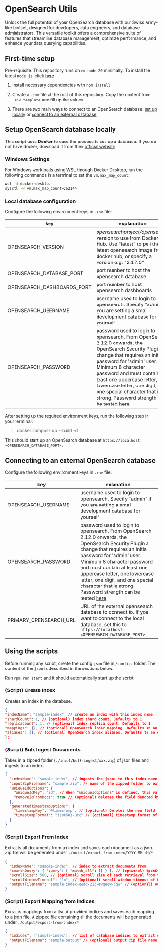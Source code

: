# OpenSearch Utils

Unlock the full potential of your OpenSearch database with our Swiss Army-like toolset, designed for developers, data engineers, and database administrators. This versatile toolkit offers a comprehensive suite of features that streamline database management, optimize performance, and enhance your data querying capabilities.

## First-time setup

Pre-requisite: This repository runs on `>= node 20` minimally. To install the latest `node.js`, click [here](https://nodejs.org/en/download/prebuilt-installer)

1. Install necessary dependencies with `npm install`

2. Create a `.env` file at the root of this repository. Copy the content from `.env.template` and fill up the values

3. There are two main ways to connect to an OpenSearch database: [set up locally](#setup-opensearch-database-locally) or [connect to an external database](#connecting-to-an-external-opensearch-database)

## Setup OpenSearch database locally

This script uses **Docker** to ease the process to set-up a database. If you do not have docker, download it from their [official website](https://www.docker.com/products/docker-desktop/)

### Windows Settings

For Windows workloads using WSL through Docker Desktop, run the following commands in a terminal to set the `vm.max_map_count`:

```bash
wsl -d docker-desktop
sysctl -w vm.max_map_count=262144
```

### Local database configuration

Configure the following environment keys in `.env` file:

<!-- prettier-ignore -->
| key| explanation |
| --- | --- |
| OPENSEARCH_VERSION | _opensearchproject/opensearch_ version to use from Docker Hub. Use "latest" to pull the latest opensearch image from docker hub, or specify a version e.g. "2.17.0" |
| OPENSEARCH_DATABASE_PORT   | port number to host the opensearch database |
| OPENSEARCH_DASHBOARDS_PORT | port number to host opensearch dashboards |
| OPENSEARCH_USERNAME | username used to login to opensearch. Specify "admin" if you are setting a small development database for yourself |
| OPENSEARCH_PASSWORD | password used to login to opensearch. From OpenSearch 2.12.0 onwards, the OpenSearch Security Plugin a change that requires an initial password for 'admin' user. Minimum 8 character password and must contain at least one uppercase letter, one lowercase letter, one digit, and one special character that is strong. Password strength can be tested [here](https://lowe.github.io/tryzxcvbn) |

After setting up the required environment keys, run the following step in your terminal:

> docker compose up --build -d

This should start up an OpenSearch database at `https://localhost:<OPENSEARCH_DATABASE_PORT>`.

## Connecting to an external OpenSearch database

Configure the following environment keys in `.env` file:

<!-- prettier-ignore -->
| key | exlanation  |
| --- | --- |
| OPENSEARCH_USERNAME | username used to login to opensearch. Specify "admin" if you are setting a small development database for yourself |
| OPENSEARCH_PASSWORD | password used to login to opensearch. From OpenSearch 2.12.0 onwards, the OpenSearch Security Plugin a change that requires an initial password for 'admin' user. Minimum 8 character password and must contain at least one uppercase letter, one lowercase letter, one digit, and one special character that is strong. Password strength can be tested [here](https://lowe.github.io/tryzxcvbn) |
| PRIMARY_OPENSEARCH_URL | URL of the external opensearch database to connect to. If you want to connect to the local database, set this to `https://localhost:<OPENSEARCH_DATABASE_PORT>` |

## Using the scripts

Before running any script, create the config `json` file in `/configs` folder. The content of the `json` is described in the sections below.

Run `npm run start` and it should automatically start up the script

### (Script) Create Index

Creates an index in the database.

```json
{
"indexName": "sample-index", // create an index with this index name
"shardCount": 1, // (optional) index shard count. Defaults to 1
"replicaCount": 1, // (optional) index replica count. Defaults to 1
"mappings": {}, // (optional) OpenSearch index mapping. Defaults an an empty object (dynamic mapping)
"aliases": {}, // (optional) OpenSearch index aliases. Defaults to an empty object (no alias)
};
```

### (Script) Bulk Ingest Documents

Takes in a zipped folder (`./input/bulk-ingest/xxx.zip`) of json files and ingests to an index.

```json
{
  "indexName": "sample-index", // ingests the jsons to this index name
  "inputZipFilename": "sample.zip", // name of the zipped folder to extract json files from. stored in /input/bulk-ingest/*
  "uniqueIdOptions": {
    "uniqueIdKey": "id", // When "uniqueIdOptions" is defined, this value must be provided. Denotes the primary key field of the document and set that field value to _id in OpenSearch.
    "removeIdFromDocs": true // (optional) deletes the field denoted by "uniqueIdKey" in the document before ingestion. Defaults to true
  },
  "generatedTimestampOptions": {
    "timestampKey": "@timestamp", // (optional) Denotes the new field to be added to the document during ingestion. Defaults to "@timestamp"
    "timestampFormat": "iso8601-utc" // (optional) timestamp format of the generated timestamp. Permitted values only. Defaults to "iso8601-utc"
  }
}
```

### (Script) Export From Index

Extracts all documents from an index and saves each document as a json. Zip file will be generated under `./output/export-from-index/YYYY-MM-dd/*`

```json
{
  "indexName": "sample-index", // index to extract documents from
  "searchQuery": { "query": { "match_all": {} } }, // (optional) OpenSearch search query to filter results for extraction. Defaults to match everything
  "scrollSize": 500, // (optional) scroll size of each retrieval from the database. Defaults to 500
  "scrollWindowTimeout": "1m", // (optional) scroll window timeout of OpenSearch's Scroll API. Defaults to "1m". For larger scroll sizes, you may want to increase this timeout window
  "outputFilename": "sample-index-qwdq-213-ewqeqw-dqw" // (optional) output zip file name. Defaults to <INDEX_NAME>-<UUID> if not provided
}
```

### (Script) Export Mapping from Indices

Extracts mappings from a list of provided indices and saves each mapping to a json file. A zipped file containing all the documents will be generated under `./output/export-from-index/*`

```json
{
  "indices": ["sample-index"], // list of database indices to extract documents from
  "outputFilename": "sample-output" // (optional) output zip file name. Defaults to <UUID> if not provided
}
```

